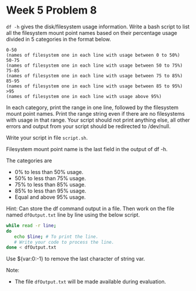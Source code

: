 # Week 5 Problem 8

` df -h ` gives the disk/filesystem usage information. Write a bash script to list all the filesystem mount point names based on their percentage usage divided in 5 categories in the format below.

```pseudo
0-50
(names of filesystem one in each line with usage between 0 to 50%)
50-75
(names of filesystem one in each line with usage between 50 to 75%)
75-85
(names of filesystem one in each line with usage between 75 to 85%)
85-95
(names of filesystem one in each line with usage between 85 to 95%)
>95
(names of filesystem one in each line with usage above 95%)
```

In each category, print the range in one line, followed by the filesystem mount point names. Print the range string even if there are no filesystems with usage in that range. Your script should not print anything else, all other errors and output from your script should be redirected to /dev/null.

Write your script in file ` script.sh `.

Filesystem mount point name is the last field in the output of df -h.

 The categories are

- 0% to less than 50% usage.
- 50% to less than 75% usage.
- 75% to less than 85% usage.
- 85% to less than 95% usage.
- Equal and above 95% usage.

Hint: Can store the df command output in a file. Then work on the file named ` dfOutput.txt ` line by line using the below script.

```Bash
while read -r line;
do
   echo $line; # To print the line.
   # Write your code to process the line.
done < dfOutput.txt
```

Use ${var:0:-1} to remove the last character of string var.

Note:
- The file ` dfOutput.txt ` will be made available during evaluation.
